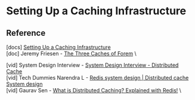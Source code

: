 # Setting Up a Caching Infrastructure

## Reference
[docs] [Setting Up a Caching Infrastructure](https://docs.oracle.com/cd/E18283_01/timesten.112/e13073/prereqs.htm) \
[doc] Jeremy Friesen - [The Three Caches of Forem](https://dev.to/devteam/the-three-caches-of-forem-492p) \

[vid] System Design Interview - [System Design Interview - Distributed Cache](https://www.youtube.com/watch?v=iuqZvajTOyA&ab_channel=SystemDesignInterview) \
[vid] Tech Dummies Narendra L - [Redis system design | Distributed cache System design](https://www.youtube.com/watch?v=DUbEgNw-F9c&t=93s&ab_channel=TechDummiesNarendraL) \
[vid] Gaurav Sen - [What is Distributed Caching? Explained with Redis!](https://www.youtube.com/watch?v=U3RkDLtS7uY&ab_channel=GauravSen) \
